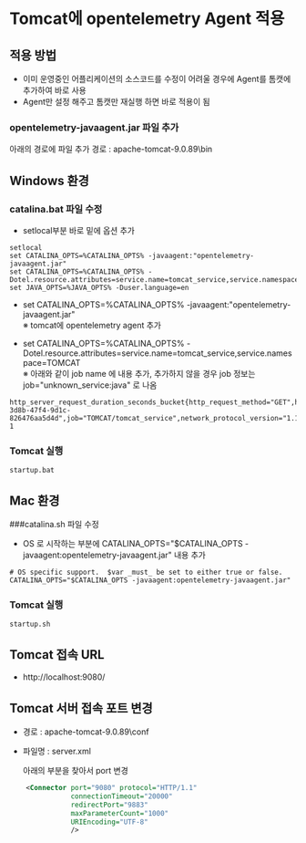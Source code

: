 # Tomcat에 opentelemetry Agent 적용

## 적용 방법
- 이미 운영중인 어플리케이션의 소스코드를 수정이 어려울 경우에 Agent를 톰캣에 추가하여 바로 사용
- Agent만 설정 해주고 톰캣만 재실행 하면 바로 적용이 됨

### opentelemetry-javaagent.jar 파일 추가
아래의 경로에 파일 추가
경로 : apache-tomcat-9.0.89\bin



## Windows 환경
### catalina.bat 파일 수정
- setlocal부분 바로 밑에 옵션 추가

```shell
setlocal
set CATALINA_OPTS=%CATALINA_OPTS% -javaagent:"opentelemetry-javaagent.jar"
set CATALINA_OPTS=%CATALINA_OPTS% -Dotel.resource.attributes=service.name=tomcat_service,service.namespace=TOMCAT
set JAVA_OPTS=%JAVA_OPTS% -Duser.language=en
```

- set CATALINA_OPTS=%CATALINA_OPTS% -javaagent:"opentelemetry-javaagent.jar" <br>
※ tomcat에 opentelemetry agent 추가

- set CATALINA_OPTS=%CATALINA_OPTS% -Dotel.resource.attributes=service.name=tomcat_service,service.namespace=TOMCAT <br>
※ 아래와 같이 job name 에 내용 추가, 추가하지 않을 경우 job 정보는 job="unknown_service:java" 로 나옴
```shell
http_server_request_duration_seconds_bucket{http_request_method="GET",http_response_status_code="200",http_route="/index.jsp",instance="32a78fa6-3d8b-47f4-9d1c-826476aa5d4d",job="TOMCAT/tomcat_service",network_protocol_version="1.1",url_scheme="http",le="0.005"} 1
```

### Tomcat 실행
```shell
startup.bat
```

## Mac 환경
###catalina.sh 파일 수정
- OS 로 시작하는 부분에 CATALINA_OPTS="$CATALINA_OPTS -javaagent:opentelemetry-javaagent.jar" 내용 추가
```shell
# OS specific support.  $var _must_ be set to either true or false.
CATALINA_OPTS="$CATALINA_OPTS -javaagent:opentelemetry-javaagent.jar"
```

### Tomcat 실행
```shell
startup.sh
```


## Tomcat 접속 URL
- http://localhost:9080/

## Tomcat 서버 접속 포트 변경
- 경로 : apache-tomcat-9.0.89\conf
- 파일명 : server.xml
 
  아래의 부분을 찾아서 port 변경
```xml
    <Connector port="9080" protocol="HTTP/1.1"
               connectionTimeout="20000"
               redirectPort="9883"
               maxParameterCount="1000"
			   URIEncoding="UTF-8"
               />
```